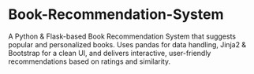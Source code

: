 # Book-Recommendation-System
A Python &amp; Flask-based Book Recommendation System that suggests popular and personalized books. Uses pandas for data handling, Jinja2 &amp; Bootstrap for a clean UI, and delivers interactive, user-friendly recommendations based on ratings and similarity.

